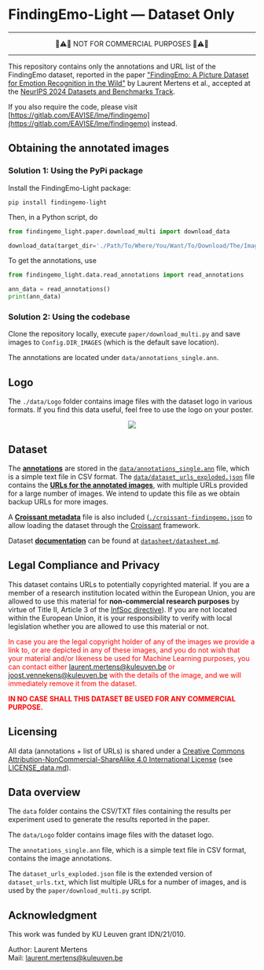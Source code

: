 # FindingEmo-Light — Dataset Only

<div align="center">
<hr>
🚨⚠️🚨 NOT FOR COMMERCIAL PURPOSES 🚨⚠️🚨
<hr>
</div>

This repository contains only the annotations and URL list of the FindingEmo dataset, reported in the paper
["FindingEmo: A Picture Dataset for Emotion Recognition in the Wild"](https://arxiv.org/abs/2402.01355) by Laurent Mertens et al.,
accepted at the [NeurIPS 2024 Datasets and Benchmarks Track](https://nips.cc/virtual/2024/poster/97871).

If you also require the code, please visit [https://gitlab.com/EAVISE/lme/findingemo](https://gitlab.com/EAVISE/lme/findingemo) instead.

## <a name="obtaining_images"></a>Obtaining the annotated images
### Solution 1: Using the PyPi package
Install the FindingEmo-Light package:
```
pip install findingemo-light
```
Then, in a Python script, do
```python
from findingemo_light.paper.download_multi import download_data

download_data(target_dir='./Path/To/Where/You/Want/To/Download/The/Images')
```
To get the annotations, use
```python
from findingemo_light.data.read_annotations import read_annotations

ann_data = read_annotations()
print(ann_data)
```

### Solution 2: Using the codebase
Clone the repository locally, execute ```paper/download_multi.py``` and save images to ```Config.DIR_IMAGES```
(which is the default save location).

The annotations are located under ```data/annotations_single.ann```.

## Logo
The ```./data/Logo``` folder contains image files with the dataset logo in various formats. If you find this data useful,
feel free to use the logo on your poster.

<div align="center">
<img src="https://www.laurentmertens.com/FindingEmo/FindingEmo_Color_Logo.png">
</div>

## Dataset
The <u><b>annotations</b></u> are stored in the [```data/annotations_single.ann```](findingemo_light/data/annotations_single.ann) file, which is a simple text file in CSV format.
The [```data/dataset_urls_exploded.json```](findingemo_light/data/dataset_urls_exploded.json) file contains the <u><b>URLs for the annotated images</b></u>, with multiple URLs provided
for a large number of images. We intend to update this file as we obtain backup URLs for more images.

A <u><b>Croissant metadata</b></u> file is also included ([```./croissant-findingemo.json```](./croissant-findingemo.json) to allow loading the dataset through the [Croissant](https://github.com/mlcommons/croissant) framework.

Dataset <u><b>documentation</b></u> can be found at [```datasheet/datasheet.md```](findingemo_light/datasheet/datasheet.md).

## Legal Compliance and Privacy
This dataset contains URLs to potentially copyrighted material. If you are a member of a research institution located
within the European Union, you are allowed to use this material for **non-commercial research purposes** by virtue of Title
II, Article 3 of the [InfSoc directive](https://eur-lex.europa.eu/legal-content/EN/TXT/?uri=CELEX%3A32019L0790)). If you
are not located within the European Union, it is your responsibility to verify with local legislation whether you are
allowed to use this material or not.

<font color='red'>In case you are the legal copyright holder of any of the images we provide a link to, or are depicted in any of these
images, and you do not wish that your material and/or likeness be used for Machine Learning purposes, you can contact
either [laurent.mertens@kuleuven.be](laurent.mertens@kuleuven.be) or
[joost.vennekens@kuleuven.be](joost.vennekens@kuleuven.be) with the details of the image, and we will immediately remove
it from the dataset.

**IN NO CASE SHALL THIS DATASET BE USED FOR ANY COMMERCIAL PURPOSE.**</font>

## Licensing
All data (annotations + list of URLs) is shared  under a
[Creative Commons Attribution-NonCommercial-ShareAlike 4.0 International License][cc-by-nc-sa] (see [LICENSE_data.md](./LICENSE_data.md)).

[cc-by-nc-sa]: http://creativecommons.org/licenses/by-nc-sa/4.0/
[cc-by-nc-sa-shield]: https://img.shields.io/badge/License-CC%20BY--NC--SA%204.0-lightgrey.svg

## Data overview
The ```data``` folder contains the CSV/TXT files containing the results per experiment used to generate the results
reported in the paper.

The ```data/Logo``` folder contains image files with the dataset logo.

The ```annotations_single.ann``` file, which is a simple text file in CSV format, contains the image annotations.

The ```dataset_urls_exploded.json``` file is the extended version of ```dataset_urls.txt```, which list multiple URLs for a
number of images, and is used by the ```paper/download_multi.py``` script.

## Acknowledgment
This work was funded by KU Leuven grant IDN/21/010.


Author: Laurent Mertens\
Mail: [laurent.mertens@kuleuven.be](laurent.mertens@kuleuven.be)

